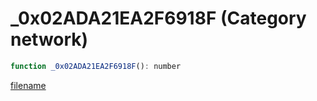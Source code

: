 # _0x02ADA21EA2F6918F (Category network)

```js
function _0x02ADA21EA2F6918F(): number
```

[filename](_0x02ADA21EA2F6918F_m.md ':include')